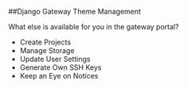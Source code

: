 ##Django Gateway Theme Management

What else is available for you in the gateway portal?
- Create Projects
- Manage Storage
- Update User Settings
- Generate Own SSH Keys
- Keep an Eye on Notices